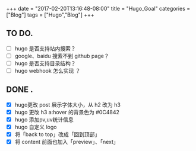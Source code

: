 +++
date = "2017-02-20T13:16:48-08:00"
title = "Hugo_Goal"
categories = ["Blog"]
tags = ["Hugo","Blog"]
+++


## TO DO.
- [ ] hugo 是否支持站内搜索？
- [ ] google、baidu 搜索不到 github page？
- [ ] hugo 是否支持目录结构？
- [ ] hugo webhook 怎么实现 ？

## DONE .
- [x] hugo更改 post 展示字体大小，从 h2 改为 h3
- [x] hugo 更改 h3 a:hover 的背景色为 #0C4842
- [x] hugo 添加pv,uv统计信息
- [x] hugo 自定义 logo
- [x] 将「back to top」改成「回到顶部」
- [x] 将 content 前面也加入「preview」、「next」
